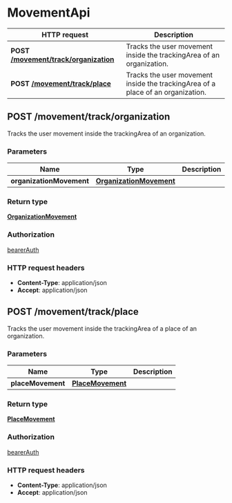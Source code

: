 # MovementApi

HTTP request | Description
------------- | -------------
**POST** [**/movement/track/organization**](MovementApi.md#trackMovementInOrganization) | Tracks the user movement inside the trackingArea of an organization.
**POST** [**/movement/track/place**](MovementApi.md#trackMovementInPlace) | Tracks the user movement inside the trackingArea of a place of an organization.


<a name="trackMovementInOrganization"></a>
## **POST** /movement/track/organization

Tracks the user movement inside the trackingArea of an organization.

### Parameters

Name | Type | Description 
------------- | ------------- | -------------
 **organizationMovement** | [**OrganizationMovement**](/restapi/model/OrganizationMovement.md)|  |

### Return type

[**OrganizationMovement**](/restapi/model/OrganizationMovement.md)

### Authorization

[bearerAuth](../panoramica.md#bearerAuth)

### HTTP request headers

- **Content-Type**: application/json
- **Accept**: application/json

<a name="trackMovementInPlace"></a>
## **POST** /movement/track/place

Tracks the user movement inside the trackingArea of a place of an organization.

### Parameters

Name | Type | Description 
------------- | ------------- | -------------
 **placeMovement** | [**PlaceMovement**](/restapi/model/PlaceMovement.md)|  |

### Return type

[**PlaceMovement**](/restapi/model/PlaceMovement.md)

### Authorization

[bearerAuth](../panoramica.md#bearerAuth)

### HTTP request headers

- **Content-Type**: application/json
- **Accept**: application/json

